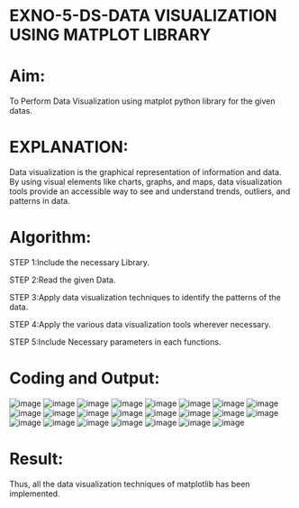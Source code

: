 # EXNO-5-DS-DATA VISUALIZATION USING MATPLOT LIBRARY

# Aim:
  To Perform Data Visualization using matplot python library for the given datas.

# EXPLANATION:
Data visualization is the graphical representation of information and data. By using visual elements like charts, graphs, and maps, data visualization tools provide an accessible way to see and understand trends, outliers, and patterns in data.

# Algorithm:
STEP 1:Include the necessary Library.

STEP 2:Read the given Data.

STEP 3:Apply data visualization techniques to identify the patterns of the data.

STEP 4:Apply the various data visualization tools wherever necessary.

STEP 5:Include Necessary parameters in each functions.

# Coding and Output:
![image](https://github.com/user-attachments/assets/9da4016a-0ffc-44ca-be8c-73f0503a60ee)
![image](https://github.com/user-attachments/assets/681a3de7-b0a7-40bd-8dc6-5227ee15041f)
![image](https://github.com/user-attachments/assets/b802fdc7-d7f6-4058-8396-d2eb9b718f47)
![image](https://github.com/user-attachments/assets/c2031029-9fea-4cc5-b721-d4a246d2dea1)
![image](https://github.com/user-attachments/assets/e4fa5425-6ce9-46e7-a4fe-ce38f2742ec2)
![image](https://github.com/user-attachments/assets/97ce6dab-dc1f-48a7-8b99-0146b35b17c7)
![image](https://github.com/user-attachments/assets/6ce68373-fe63-4ec7-af9f-d26f315fcc38)
![image](https://github.com/user-attachments/assets/9b539300-d91c-47c5-a9de-5ef732d6869b)
![image](https://github.com/user-attachments/assets/13764e67-612b-4c22-8e68-ec9abc29cda4)
![image](https://github.com/user-attachments/assets/47b0557c-d16e-4008-a414-e388d92d68f5)
![image](https://github.com/user-attachments/assets/8f0bdf5e-2ef6-44cf-88ad-2e10d41d8d45)
![image](https://github.com/user-attachments/assets/dc74def1-7c23-447b-927d-afe1771fdb36)
![image](https://github.com/user-attachments/assets/93dc8538-3833-46b0-8186-de0450922383)
![image](https://github.com/user-attachments/assets/8902b501-e288-4695-9279-55d8659b37b7)
![image](https://github.com/user-attachments/assets/266f72b3-a833-409f-96ed-1ed0567414b1)
![image](https://github.com/user-attachments/assets/45f8b38c-03c4-4bc3-adab-19e1aaee6170)
![image](https://github.com/user-attachments/assets/e8a994e8-1a3e-4cac-a8de-1426c2005f7d)
![image](https://github.com/user-attachments/assets/67edb2fe-7add-4be6-9657-93f22282cfcc)
![image](https://github.com/user-attachments/assets/8a4eac65-c111-49b7-96a6-24af33314d2b)
![image](https://github.com/user-attachments/assets/330246d0-a3f2-4e5e-9247-8a12ee96b371)
![image](https://github.com/user-attachments/assets/eebd36ba-4602-4c58-b2d6-298b87c482a6)
![image](https://github.com/user-attachments/assets/4c2359a0-0198-4f37-8c29-054f57b41981)
![image](https://github.com/user-attachments/assets/e4682b97-52f4-48a1-bdbf-f62061e00c50)

# Result:
Thus, all the data visualization techniques of matplotlib has been implemented.
